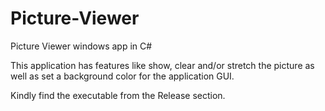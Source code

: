# Picture-Viewer
Picture Viewer windows app in C#

This application has features like show, clear and/or stretch the picture as well as set a background color for the application GUI.

Kindly find the executable from the Release section.
